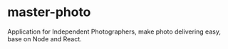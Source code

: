 # master-photo
Application for Independent Photographers, make photo delivering easy, base on Node and React.
